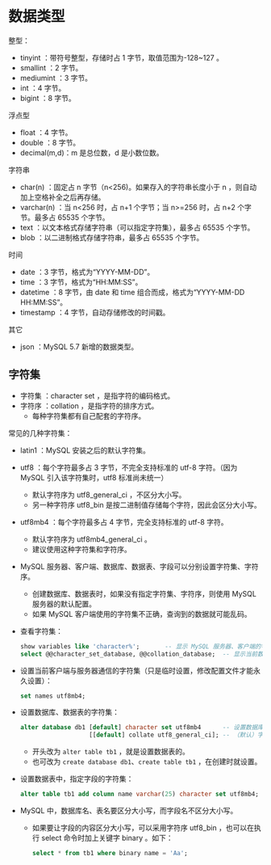 # 数据类型

整型：
- tinyint     ：带符号整型，存储时占 1 字节，取值范围为-128~127 。
- smallint    ：2 字节。
- mediumint   ：3 字节。
- int         ：4 字节。
- bigint      ：8 字节。

浮点型
- float       ：4 字节。
- double      ：8 字节。
- decimal(m,d)：m 是总位数，d 是小数位数。

字符串
- char(n)     ：固定占 n 字节（n<256)。如果存入的字符串长度小于 n ，则自动加上空格补全之后再存储。
- varchar(n)  ：当 n<256 时，占 n+1 个字节；当 n>=256 时，占 n+2 个字节。最多占 65535 个字节。
- text        ：以文本格式存储字符串（可以指定字符集），最多占 65535 个字节。
- blob        ：以二进制格式存储字符串，最多占 65535 个字节。

时间
- date        ：3 字节，格式为“YYYY-MM-DD”。
- time        ：3 字节，格式为“HH:MM:SS”。
- datetime    ：8 字节，由 date 和 time 组合而成，格式为“YYYY-MM-DD HH:MM:SS”。
- timestamp   ：4 字节，自动存储修改的时间戳。

其它
- json        ：MySQL 5.7 新增的数据类型。

## 字符集

- 字符集 ：character set ，是指字符的编码格式。
- 字符序 ：collation ，是指字符的排序方式。
  - 每种字符集都有自己配套的字符序。

常见的几种字符集：
- latin1 ：MySQL 安装之后的默认字符集。
- utf8 ：每个字符最多占 3 字节，不完全支持标准的 utf-8 字符。（因为 MySQL 引入该字符集时，utf8 标准尚未统一）
  - 默认字符序为 utf8_general_ci ，不区分大小写。
  - 另一种字符序 utf8_bin 是按二进制值存储每个字符，因此会区分大小写。
- utf8mb4 ：每个字符最多占 4 字节，完全支持标准的 utf-8 字符。
  - 默认字符序为 utf8mb4_general_ci 。
  - 建议使用这种字符集和字符序。

- MySQL 服务器、客户端、数据库、数据表、字段可以分别设置字符集、字符序。
  - 创建数据库、数据表时，如果没有指定字符集、字符序，则使用 MySQL 服务器的默认配置。
  - 如果 MySQL 客户端使用的字符集不正确，查询到的数据就可能乱码。
- 查看字符集：
    ```sql
    show variables like 'character%';       -- 显示 MySQL 服务器、客户端的字符集
    select @@character_set_database, @@collation_database;  -- 显示当前数据库的字符集、字符序
    ```
- 设置当前客户端与服务器通信的字符集（只是临时设置，修改配置文件才能永久设置）：
    ```sql
    set names utf8mb4;
    ```
- 设置数据库、数据表的字符集：
    ```sql
    alter database db1 [default] character set utf8mb4      -- 设置数据库的（默认）字符集
                       [[default] collate utf8_general_ci]; -- （默认）字符序
    ```
    - 开头改为 `alter table tb1` ，就是设置数据表的。
    - 也可改为 `create database db1`、`create table tb1` ，在创建时就设置。

- 设置数据表中，指定字段的字符集：
    ```sql
    alter table tb1 add column name varchar(25) character set utf8mb4;
    ```
- MySQL 中，数据库名、表名要区分大小写，而字段名不区分大小写。
  - 如果要让字段的内容区分大小写，可以采用字符序 utf8_bin ，也可以在执行 select 命令时加上关键字 binary 。如下：
    ```sql
    select * from tb1 where binary name = 'Aa';
    ```
